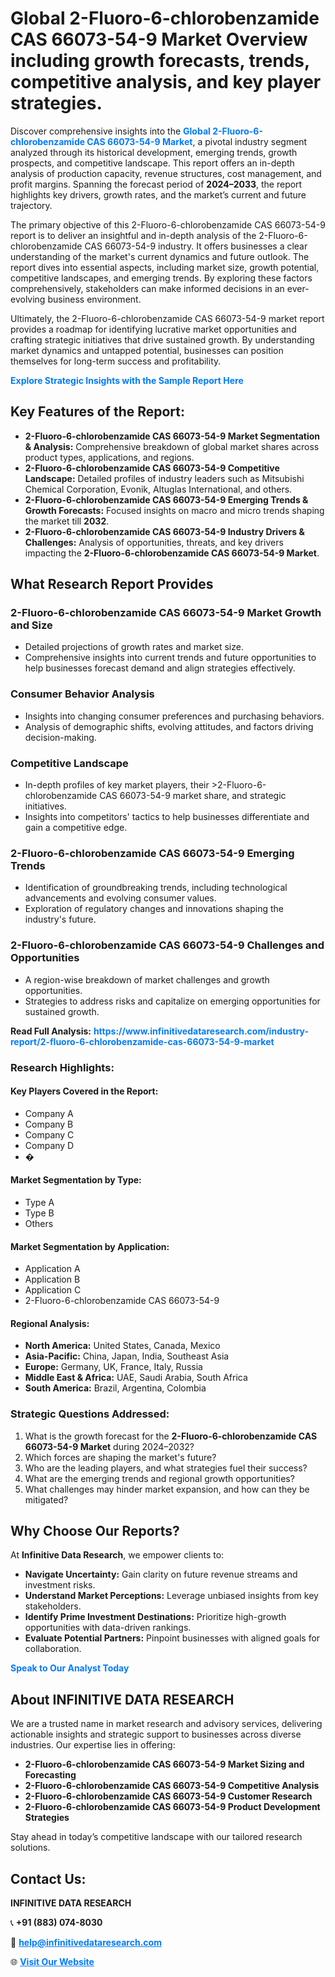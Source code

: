 <h1>Global 2-Fluoro-6-chlorobenzamide CAS 66073-54-9 Market Overview including growth forecasts, trends, competitive analysis, and key player strategies.</h1>
<p>
Discover comprehensive insights into the 
<a href="https://www.infinitivedataresearch.com/industry-report/2-fluoro-6-chlorobenzamide-cas-66073-54-9-market" rel="dofollow" style="color: #007BFF; text-decoration: none;"><strong>Global 2-Fluoro-6-chlorobenzamide CAS 66073-54-9 Market</strong></a>, a pivotal industry segment analyzed through its historical development, emerging trends, growth prospects, and competitive landscape. This report offers an in-depth analysis of production capacity, revenue structures, cost management, and profit margins. Spanning the forecast period of <strong>2024–2033</strong>, the report highlights key drivers, growth rates, and the market’s current and future trajectory.
</p>
<p>
The primary objective of this 2-Fluoro-6-chlorobenzamide CAS 66073-54-9 report is to deliver an insightful and in-depth analysis of the 2-Fluoro-6-chlorobenzamide CAS 66073-54-9 industry. It offers businesses a clear understanding of the market's current dynamics and future outlook. The report dives into essential aspects, including market size, growth potential, competitive landscapes, and emerging trends. By exploring these factors comprehensively, stakeholders can make informed decisions in an ever-evolving business environment.
</p>
<p>
Ultimately, the 2-Fluoro-6-chlorobenzamide CAS 66073-54-9 market report provides a roadmap for identifying lucrative market opportunities and crafting strategic initiatives that drive sustained growth. By understanding market dynamics and untapped potential, businesses can position themselves for long-term success and profitability.
</p>
<p>
<a href="https://www.infinitivedataresearch.com/request-sample/reportId=103447" style="color: #007BFF; text-decoration: none;"><strong>Explore Strategic Insights with the Sample Report Here</strong></a>
</p>

<h2>Key Features of the Report:</h2>
<ul>
<li><strong>2-Fluoro-6-chlorobenzamide CAS 66073-54-9 Market Segmentation & Analysis:</strong> Comprehensive breakdown of global market shares across product types, applications, and regions.</li>
<li><strong>2-Fluoro-6-chlorobenzamide CAS 66073-54-9 Competitive Landscape:</strong> Detailed profiles of industry leaders such as Mitsubishi Chemical Corporation, Evonik, Altuglas International, and others.</li>
<li><strong>2-Fluoro-6-chlorobenzamide CAS 66073-54-9 Emerging Trends & Growth Forecasts:</strong> Focused insights on macro and micro trends shaping the market till <strong>2032</strong>.</li>
<li><strong>2-Fluoro-6-chlorobenzamide CAS 66073-54-9 Industry Drivers & Challenges:</strong> Analysis of opportunities, threats, and key drivers impacting the <strong>2-Fluoro-6-chlorobenzamide CAS 66073-54-9 Market</strong>.</li>
</ul>

<h2>What Research Report Provides</h2>
<h3>2-Fluoro-6-chlorobenzamide CAS 66073-54-9 Market Growth and Size</h3>
<ul>
<li>Detailed projections of growth rates and market size.</li>
<li>Comprehensive insights into current trends and future opportunities to help businesses forecast demand and align strategies effectively.</li>
</ul>

<h3>Consumer Behavior Analysis</h3>
<ul>
<li>Insights into changing consumer preferences and purchasing behaviors.</li>
<li>Analysis of demographic shifts, evolving attitudes, and factors driving decision-making.</li>
</ul>

<h3>Competitive Landscape</h3>
<ul>
<li>In-depth profiles of key market players, their >2-Fluoro-6-chlorobenzamide CAS 66073-54-9 market share, and strategic initiatives.</li>
<li>Insights into competitors' tactics to help businesses differentiate and gain a competitive edge.</li>
</ul>

<h3>2-Fluoro-6-chlorobenzamide CAS 66073-54-9 Emerging Trends</h3>
<ul>
<li>Identification of groundbreaking trends, including technological advancements and evolving consumer values.</li>
<li>Exploration of regulatory changes and innovations shaping the industry's future.</li>
</ul>

<h3>2-Fluoro-6-chlorobenzamide CAS 66073-54-9 Challenges and Opportunities</h3>
<ul>
<li>A region-wise breakdown of market challenges and growth opportunities.</li>
<li>Strategies to address risks and capitalize on emerging opportunities for sustained growth.</li>
</ul>
<p><strong>Read Full Analysis:</strong> <a href="https://www.infinitivedataresearch.com/industry-report/2-fluoro-6-chlorobenzamide-cas-66073-54-9-market" rel="dofollow" style="color: #007BFF; text-decoration: none;"><strong>https://www.infinitivedataresearch.com/industry-report/2-fluoro-6-chlorobenzamide-cas-66073-54-9-market</strong></a></p>
<h3>Research Highlights:</h3>
<h4>Key Players Covered in the Report:</h4>
<ul><li>Company A</li><li>Company B</li><li>Company C</li><li>Company D</li><li>�</li></ul>
<h4>Market Segmentation by Type:</h4>
<ul><li>Type A</li><li>Type B</li><li>Others</li></ul>
<h4>Market Segmentation by Application:</h4>
<ul><li>Application A</li><li>Application B</li><li>Application C</li><li>2-Fluoro-6-chlorobenzamide CAS 66073-54-9</li></ul>

<h4>Regional Analysis:</h4>
<ul>
<li><strong>North America:</strong> United States, Canada, Mexico</li>
<li><strong>Asia-Pacific:</strong> China, Japan, India, Southeast Asia</li>
<li><strong>Europe:</strong> Germany, UK, France, Italy, Russia</li>
<li><strong>Middle East & Africa:</strong> UAE, Saudi Arabia, South Africa</li>
<li><strong>South America:</strong> Brazil, Argentina, Colombia</li>
</ul>

<h3>Strategic Questions Addressed:</h3>
<ol>
<li>What is the growth forecast for the <strong>2-Fluoro-6-chlorobenzamide CAS 66073-54-9 Market</strong> during 2024–2032?</li>
<li>Which forces are shaping the market's future?</li>
<li>Who are the leading players, and what strategies fuel their success?</li>
<li>What are the emerging trends and regional growth opportunities?</li>
<li>What challenges may hinder market expansion, and how can they be mitigated?</li>
</ol>

<h2>Why Choose Our Reports?</h2>
<p>At <strong>Infinitive Data Research</strong>, we empower clients to:</p>
<ul>
<li><strong>Navigate Uncertainty:</strong> Gain clarity on future revenue streams and investment risks.</li>
<li><strong>Understand Market Perceptions:</strong> Leverage unbiased insights from key stakeholders.</li>
<li><strong>Identify Prime Investment Destinations:</strong> Prioritize high-growth opportunities with data-driven rankings.</li>
<li><strong>Evaluate Potential Partners:</strong> Pinpoint businesses with aligned goals for collaboration.</li>
</ul>
<p><a href="https://www.infinitivedataresearch.com/industry-report/2-fluoro-6-chlorobenzamide-cas-66073-54-9-market" rel="dofollow" style="color: #007BFF; text-decoration: none;"><strong>Speak to Our Analyst Today</strong></a></p>

<h2>About INFINITIVE DATA RESEARCH</h2>
<p>We are a trusted name in market research and advisory services, delivering actionable insights and strategic support to businesses across diverse industries. Our expertise lies in offering:</p>
<ul>
<li><strong>2-Fluoro-6-chlorobenzamide CAS 66073-54-9 Market Sizing and Forecasting</strong></li>
<li><strong>2-Fluoro-6-chlorobenzamide CAS 66073-54-9 Competitive Analysis</strong></li>
<li><strong>2-Fluoro-6-chlorobenzamide CAS 66073-54-9 Customer Research</strong></li>
<li><strong>2-Fluoro-6-chlorobenzamide CAS 66073-54-9 Product Development Strategies</strong></li>
</ul>
<p>Stay ahead in today’s competitive landscape with our tailored research solutions.</p>

<h2>Contact Us:</h2>
<p><strong>INFINITIVE DATA RESEARCH</strong></p>
<p>📞 <strong>+91 (883) 074-8030</strong></p>
<p>📧 <strong><a href="mailto:help@infinitivedataresearch.com" style="color: #007BFF;">help@infinitivedataresearch.com</a></strong></p>
<p>🌐 <strong><a href="https://www.infinitivedataresearch.com" rel="dofollow" style="color: #007BFF;">Visit Our Website</a></strong></p>